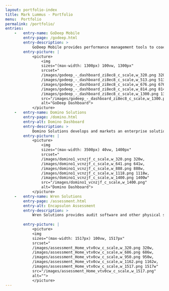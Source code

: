 ```yaml
---
layout: portfolio-index
title: Mark Lummus - Portfolio
menu:  Portfolio
permalink: /portfolio/
entries:
    -   entry-name: GoDeep Mobile
        entry-page: /godeep.html
        entry-description: >
            GoDeep Mobile provides performance management tools to coaches of college and professional football teams. 
        entry-picture: |
            <picture>
                <img
                sizes="(max-width: 1300px) 100vw, 1300px"
                srcset="
                /images/godeep_-_dashboard_zi8ec8_c_scale,w_320.png 320w,
                /images/godeep_-_dashboard_zi8ec8_c_scale,w_513.png 513w,
                /images/godeep_-_dashboard_zi8ec8_c_scale,w_676.png 676w,
                /images/godeep_-_dashboard_zi8ec8_c_scale,w_814.png 814w,
                /images/godeep_-_dashboard_zi8ec8_c_scale,w_1300.png 1300w"
                src="/images/godeep_-_dashboard_zi8ec8_c_scale,w_1300.png"
                alt="GoDeep Dashboard">
            </picture>
    -   entry-name: Domino Solutions
        entry-page: /domino.html
        entry-alt: Domino Dashboard
        entry-description: >
            Domino Solutions develops and markets an enterprise solution called Domino Decisions that is a marketing business intelligence and performance management platform that helps the enterprise achieve smarter, faster marketing. 
        entry-picture: |
            <picture>
                <img
                sizes="(max-width: 3500px) 40vw, 1400px"
                srcset="
                /images/domino1_vcnzjf_c_scale,w_320.png 320w,
                /images/domino1_vcnzjf_c_scale,w_641.png 641w,
                /images/domino1_vcnzjf_c_scale,w_888.png 888w,
                /images/domino1_vcnzjf_c_scale,w_1118.png 1118w,
                /images/domino1_vcnzjf_c_scale,w_1400.png 1400w"
                src="/images/domino1_vcnzjf_c_scale,w_1400.png"
                alt="Domino Dashboard">
            </picture>
    -   entry-name: Wren Solutions
        entry-page: /assessment.html
        entry-alt: Encapsulon Assessment
        entry-description: >
            Wren Solutions provides audit software and other physical security solutions helping Loss Prevention Professionals become heroes in their organizations. 
 
        entry-picture: |
            <picture>
            <img
            sizes="(max-width: 1517px) 100vw, 1517px"
            srcset="
            /images/assessment_Home_vtv0cw_c_scale,w_320.png 320w,
            /images/assessment_Home_vtv0cw_c_scale,w_686.png 686w,
            /images/assessment_Home_vtv0cw_c_scale,w_950.png 950w,
            /images/assessment_Home_vtv0cw_c_scale,w_1162.png 1162w,
            /images/assessment_Home_vtv0cw_c_scale,w_1517.png 1517w"
            src="/images/assessment_Home_vtv0cw_c_scale,w_1517.png"
            alt="">
            </picture>
---
```

